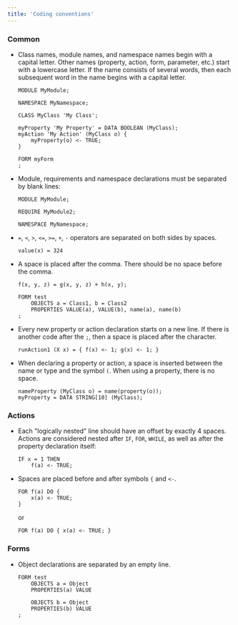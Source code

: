 ```yaml
---
title: 'Coding conventions'
---
```


### Common

- Class names, module names, and namespace names begin with a capital letter. Other names (property, action, form, parameter, etc.) start with a lowercase letter. If the name consists of several words, then each subsequent word in the name begins with a capital letter.
    ```lsf
    MODULE MyModule;

    NAMESPACE MyNamespace;

    CLASS MyClass 'My Class';

    myProperty 'My Property' = DATA BOOLEAN (MyClass);
    myAction 'My Action' (MyClass o) {
        myProperty(o) <- TRUE;
    }

    FORM myForm
    ;
    ```

- Module, requirements and namespace declarations must be separated by blank lines:
    ```lsf
    MODULE MyModule;

    REQUIRE MyModule2;

    NAMESPACE MyNamespace;
    ```

- `=`, `<`, `>`, `<=`, `>=`, `+`, `-` operators are separated on both sides by spaces.
    ```lsf
    value(x) = 324
    ```

- A space is placed after the comma. There should be no space before the comma.
    ```lsf
    f(x, y, z) = g(x, y, z) + h(x, y);

    FORM test
        OBJECTS a = Class1, b = Class2
        PROPERTIES VALUE(a), VALUE(b), name(a), name(b)
    ;
    ```

- Every new property or action declaration starts on a new line. If there is another code after the `;`, then a space is placed after the character.
    ```lsf
    runAction1 (X x) = { f(x) <- 1; g(x) <- 1; }
    ```

- When declaring a property or action, a space is inserted between the name or type and the symbol `(`. When using a property, there is no space.
    ```lsf
    nameProperty (MyClass o) = name(property(o));
    myProperty = DATA STRING[10] (MyClass);
    ```
    
### Actions
  
- Each "logically nested" line should have an offset by exactly 4 spaces. Actions are considered nested after `IF`, `FOR`, `WHILE`, as well as after the property declaration itself:
    ```lsf
    IF x = 1 THEN
        f(a) <- TRUE;
    ```

- Spaces are placed before and after symbols `{` and `<-`.
    ```lsf
    FOR f(a) DO {
        x(a) <- TRUE;
    }
    ```
    or
    ```lsf
    FOR f(a) DO { x(a) <- TRUE; }
    ```
    
### Forms

- Object declarations are separated by an empty line.
    ```lsf
    FORM test
        OBJECTS a = Object
        PROPERTIES(a) VALUE

        OBJECTS b = Object
        PROPERTIES(b) VALUE
    ;   
    ```
